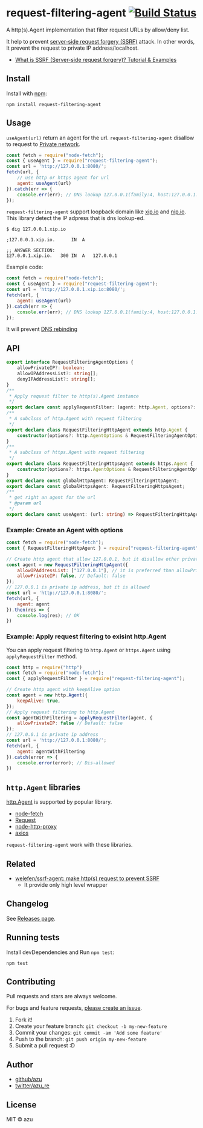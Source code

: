 # request-filtering-agent [![Build Status](https://travis-ci.org/azu/request-filtering-agent.svg?branch=master)](https://travis-ci.org/azu/request-filtering-agent)

A http(s).Agent implementation that filter request URLs by allow/deny list.

It help to prevent [server-side request forgery (SSRF)](https://en.wikipedia.org/wiki/Server-side_request_forgery) attack.
In other words, It prevent the request to private IP address/localhost.

- [What is SSRF (Server-side request forgery)? Tutorial & Examples](https://portswigger.net/web-security/ssrf)

## Install

Install with [npm](https://www.npmjs.com/):

    npm install request-filtering-agent

## Usage

`useAgent(url)` return an agent for the url.
`request-filtering-agent` disallow to request to [Private network](https://en.wikipedia.org/wiki/Private_network).

```js
const fetch = require("node-fetch");
const { useAgent } = require("request-filtering-agent");
const url = 'http://127.0.0.1:8080/';
fetch(url, {
    // use http or https agent for url
    agent: useAgent(url)
}).catch(err => {
    console.err(err); // DNS lookup 127.0.0.1(family:4, host:127.0.0.1.xip.io) is not allowed. Because, It is private IP address.
});
```

`request-filtering-agent` support loopback domain like [xip.io](http://xip.io) and [nip.io](https://nip.io/).
This library detect the IP adpress that is dns lookup-ed.


```
$ dig 127.0.0.1.xip.io

;127.0.0.1.xip.io.		IN	A

;; ANSWER SECTION:
127.0.0.1.xip.io.	300	IN	A	127.0.0.1
```

Example code:

```js
const fetch = require("node-fetch");
const { useAgent } = require("request-filtering-agent");
const url = 'http://127.0.0.1.xip.io:8080/';
fetch(url, {
    agent: useAgent(url)
}).catch(err => {
    console.err(err); // DNS lookup 127.0.0.1(family:4, host:127.0.0.1.xip.io) is not allowed. Because, It is private IP address.
});
```

It will prevent [DNS rebinding](https://en.wikipedia.org/wiki/DNS_rebinding)

## API


```ts
export interface RequestFilteringAgentOptions {
    allowPrivateIP?: boolean;
    allowIPAddressList?: string[];
    denyIPAddressList?: string[];
}
/**
 * Apply request filter to http(s).Agent instance
 */
export declare const applyRequestFilter: (agent: http.Agent, options?: RequestFilteringAgentOptions | undefined) => http.Agent;
/**
 * A subclsss of http.Agent with request filtering
 */
export declare class RequestFilteringHttpAgent extends http.Agent {
    constructor(options?: http.AgentOptions & RequestFilteringAgentOptions);
}
/**
 * A subclsss of https.Agent with request filtering
 */
export declare class RequestFilteringHttpsAgent extends https.Agent {
    constructor(options?: https.AgentOptions & RequestFilteringAgentOptions);
}
export declare const globalHttpAgent: RequestFilteringHttpAgent;
export declare const globalHttpsAgent: RequestFilteringHttpsAgent;
/**
 * get right an agent for the url
 * @param url
 */
export declare const useAgent: (url: string) => RequestFilteringHttpAgent | RequestFilteringHttpsAgent;
```

### Example: Create an Agent with options

```js
const fetch = require("node-fetch");
const { RequestFilteringHttpAgent } = require("request-filtering-agent");

// Create http agent that allow 127.0.0.1, but it disallow other private ip
const agent = new RequestFilteringHttpAgent({
    allowIPAddressList: ["127.0.0.1"], // it is preferred than allowPrivateIP option
    allowPrivateIP: false, // Default: false
});
// 127.0.0.1 is private ip address, but it is allowed
const url = 'http://127.0.0.1:8080/';
fetch(url, {
    agent: agent
}).then(res => {
    console.log(res); // OK
})
```

### Example: Apply request filtering to exisint http.Agent

You can apply request filtering to `http.Agent` or `https.Agent` using `applyRequestFilter` method.

```js
const http = require("http")
const fetch = require("node-fetch");
const { applyRequestFilter } = require("request-filtering-agent");

// Create http agent with keepAlive option
const agent = new http.Agent({
    keepAlive: true,
});
// Apply request filtering to http.Agent
const agentWithFiltering = applyRequestFilter(agent, {
    allowPrivateIP: false // Default: false
});
// 127.0.0.1 is private ip address
const url = 'http://127.0.0.1:8080/';
fetch(url, {
    agent: agentWithFiltering
}).catch(error => {
    console.error(error); // Dis-allowed
})
```

## `http.Agent` libraries

[http.Agent](https://nodejs.org/api/http.html#http_class_http_agent) is supported by popular library.

- [node-fetch](https://github.com/bitinn/node-fetch)
- [Request](https://github.com/request/request)
- [node-http-proxy](https://github.com/http-party/node-http-proxy)
- [axios](https://github.com/axios/axios)

`request-filtering-agent` work with these libraries.

## Related

- [welefen/ssrf-agent: make http(s) request to prevent SSRF](https://github.com/welefen/ssrf-agent)
    - It provide only high level wrapper

## Changelog

See [Releases page](https://github.com/azu/request-filtering-agent/releases).

## Running tests

Install devDependencies and Run `npm test`:

    npm test

## Contributing

Pull requests and stars are always welcome.

For bugs and feature requests, [please create an issue](https://github.com/azu/request-filtering-agent/issues).

1. Fork it!
2. Create your feature branch: `git checkout -b my-new-feature`
3. Commit your changes: `git commit -am 'Add some feature'`
4. Push to the branch: `git push origin my-new-feature`
5. Submit a pull request :D

## Author

- [github/azu](https://github.com/azu)
- [twitter/azu_re](https://twitter.com/azu_re)

## License

MIT © azu
